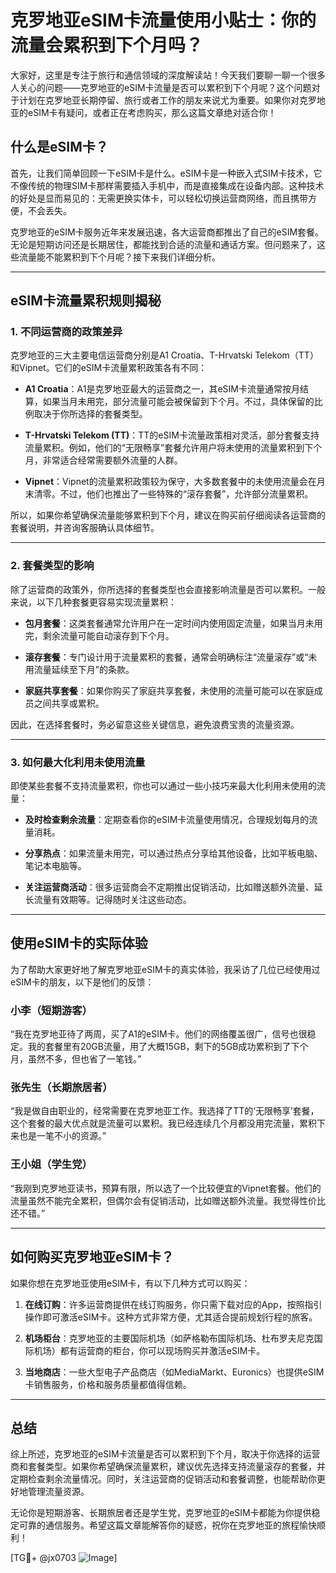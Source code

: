 # 克罗地亚eSIM卡流量使用小贴士：你的流量会累积到下个月吗？

大家好，这里是专注于旅行和通信领域的深度解读站！今天我们要聊一聊一个很多人关心的问题——克罗地亚的eSIM卡流量是否可以累积到下个月呢？这个问题对于计划在克罗地亚长期停留、旅行或者工作的朋友来说尤为重要。如果你对克罗地亚的eSIM卡有疑问，或者正在考虑购买，那么这篇文章绝对适合你！

## 什么是eSIM卡？

首先，让我们简单回顾一下eSIM卡是什么。eSIM卡是一种嵌入式SIM卡技术，它不像传统的物理SIM卡那样需要插入手机中，而是直接集成在设备内部。这种技术的好处是显而易见的：无需更换实体卡，可以轻松切换运营商网络，而且携带方便，不会丢失。

克罗地亚的eSIM卡服务近年来发展迅速，各大运营商都推出了自己的eSIM套餐。无论是短期访问还是长期居住，都能找到合适的流量和通话方案。但问题来了，这些流量能不能累积到下个月呢？接下来我们详细分析。

---

## eSIM卡流量累积规则揭秘

### 1. **不同运营商的政策差异**
克罗地亚的三大主要电信运营商分别是A1 Croatia、T-Hrvatski Telekom（TT）和Vipnet。它们的eSIM卡流量累积政策各有不同：

- **A1 Croatia**：A1是克罗地亚最大的运营商之一，其eSIM卡流量通常按月结算，如果当月未用完，部分流量可能会被保留到下个月。不过，具体保留的比例取决于你所选择的套餐类型。
  
- **T-Hrvatski Telekom (TT)**：TT的eSIM卡流量政策相对灵活，部分套餐支持流量累积。例如，他们的“无限畅享”套餐允许用户将未使用的流量累积到下个月，非常适合经常需要额外流量的人群。

- **Vipnet**：Vipnet的流量累积政策较为保守，大多数套餐中的未使用流量会在月末清零。不过，他们也推出了一些特殊的“滚存套餐”，允许部分流量累积。

所以，如果你希望确保流量能够累积到下个月，建议在购买前仔细阅读各运营商的套餐说明，并咨询客服确认具体细节。

---

### 2. **套餐类型的影响**
除了运营商的政策外，你所选择的套餐类型也会直接影响流量是否可以累积。一般来说，以下几种套餐更容易实现流量累积：

- **包月套餐**：这类套餐通常允许用户在一定时间内使用固定流量，如果当月未用完，剩余流量可能自动滚存到下个月。

- **滚存套餐**：专门设计用于流量累积的套餐，通常会明确标注“流量滚存”或“未用流量延续至下月”的条款。

- **家庭共享套餐**：如果你购买了家庭共享套餐，未使用的流量可能可以在家庭成员之间共享或累积。

因此，在选择套餐时，务必留意这些关键信息，避免浪费宝贵的流量资源。

---

### 3. **如何最大化利用未使用流量**
即使某些套餐不支持流量累积，你也可以通过一些小技巧来最大化利用未使用的流量：

- **及时检查剩余流量**：定期查看你的eSIM卡流量使用情况，合理规划每月的流量消耗。
  
- **分享热点**：如果流量未用完，可以通过热点分享给其他设备，比如平板电脑、笔记本电脑等。

- **关注运营商活动**：很多运营商会不定期推出促销活动，比如赠送额外流量、延长流量有效期等。记得随时关注这些动态。

---

## 使用eSIM卡的实际体验

为了帮助大家更好地了解克罗地亚eSIM卡的真实体验，我采访了几位已经使用过eSIM卡的朋友，以下是他们的反馈：

### 小李（短期游客）
“我在克罗地亚待了两周，买了A1的eSIM卡。他们的网络覆盖很广，信号也很稳定。我的套餐里有20GB流量，用了大概15GB，剩下的5GB成功累积到了下个月，虽然不多，但也省了一笔钱。”

### 张先生（长期旅居者）
“我是做自由职业的，经常需要在克罗地亚工作。我选择了TT的‘无限畅享’套餐，这个套餐的最大优点就是流量可以累积。我已经连续几个月都没用完流量，累积下来也是一笔不小的资源。”

### 王小姐（学生党）
“我刚到克罗地亚读书，预算有限，所以选了一个比较便宜的Vipnet套餐。他们的流量虽然不能完全累积，但偶尔会有促销活动，比如赠送额外流量。我觉得性价比还不错。”

---

## 如何购买克罗地亚eSIM卡？

如果你想在克罗地亚使用eSIM卡，有以下几种方式可以购买：

1. **在线订购**：许多运营商提供在线订购服务，你只需下载对应的App，按照指引操作即可激活eSIM卡。这种方式非常方便，尤其适合提前规划行程的旅客。

2. **机场柜台**：克罗地亚的主要国际机场（如萨格勒布国际机场、杜布罗夫尼克国际机场）都有运营商的柜台，你可以现场购买并激活eSIM卡。

3. **当地商店**：一些大型电子产品商店（如MediaMarkt、Euronics）也提供eSIM卡销售服务，价格和服务质量都值得信赖。

---

## 总结

综上所述，克罗地亚的eSIM卡流量是否可以累积到下个月，取决于你选择的运营商和套餐类型。如果你希望确保流量累积，建议优先选择支持流量滚存的套餐，并定期检查剩余流量情况。同时，关注运营商的促销活动和套餐调整，也能帮助你更好地管理流量资源。

无论你是短期游客、长期旅居者还是学生党，克罗地亚的eSIM卡都能为你提供稳定可靠的通信服务。希望这篇文章能解答你的疑惑，祝你在克罗地亚的旅程愉快顺利！

[TG💪+ @jx0703 ![Image](https://github.com/user-attachments/assets/dbca1d08-cadb-493c-b0ec-ad6f7a83f270)]